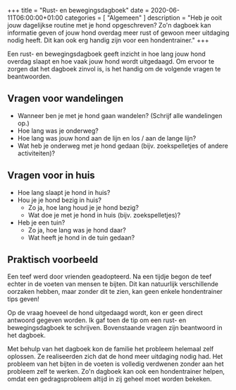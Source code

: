 +++
title =  "Rust- en bewegingsdagboek"
date = 2020-06-11T06:00:00+01:00
categories = [
    "Algemeen"
]
description = "Heb je ooit jouw dagelijkse routine met je hond opgeschreven? Zo'n dagboek kan informatie geven of jouw hond overdag meer rust of gewoon meer uitdaging nodig heeft. Dit kan ook erg handig zijn voor een hondentrainer."
+++

Een rust- en bewegingsdagboek geeft inzicht in hoe lang jouw hond overdag slaapt en hoe vaak jouw hond wordt uitgedaagd. Om ervoor te zorgen dat het dagboek zinvol is, is het handig om de volgende vragen te beantwoorden.

## Vragen voor wandelingen
- Wanneer ben je met je hond gaan wandelen? (Schrijf alle wandelingen op.)
- Hoe lang was je onderweg?
- Hoe lang was jouw hond aan de lijn en los / aan de lange lijn?
- Wat heb je onderweg met je hond gedaan (bijv. zoekspelletjes of andere activiteiten)?

## Vragen voor in huis
- Hoe lang slaapt je ​​hond in huis?
- Hou je je hond bezig in huis?
  - Zo ja, hoe lang houd je je hond bezig?
  - Wat doe je met je hond in huis (bijv. zoekspelletjes)?
- Heb je een tuin?
  - Zo ja, hoe lang was je hond daar? 
  - Wat heeft je hond in de tuin gedaan?

## Praktisch voorbeeld
Een teef werd door vrienden geadopteerd. Na een tijdje begon de teef echter in de voeten van mensen te bijten. Dit kan natuurlijk verschillende oorzaken hebben, maar zonder dit te zien, kan geen enkele hondentrainer tips geven!  

Op de vraag hoeveel de hond uitgedaagd wordt, kon er geen direct antwoord gegeven worden. Ik gaf toen de tip om een rust- en bewegingsdagboek te schrijven. Bovenstaande vragen zijn beantwoord in het dagboek.  

Met behulp van het dagboek kon de familie het probleem helemaal zelf oplossen. Ze realiseerden zich dat de hond meer uitdaging nodig had. Het probleem van het bijten in de voeten is volledig verdwenen ​​zonder aan het probleem zelf te werken. Zo'n dagboek kan ook een hondentrainer helpen, omdat een gedragsprobleem altijd in zij geheel moet worden bekeken.
